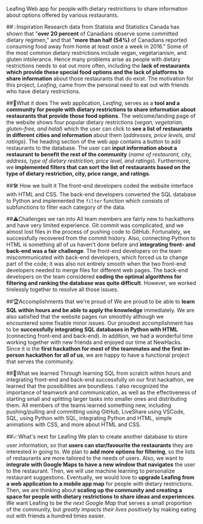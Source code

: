 Leafing
Web app for people with dietary restrictions to share information about options offered by various restaurants.

##💡Inspiration
Research data from Statista and Statistics Canada has shown that "**over 20 percent** of Canadians observe some committed dietary regimen," and that "**more than half (54%)** of Canadians reported consuming food away from home at least once a week in 2016." Some of the most common dietary restrictions include vegan, vegetarianism, and gluten intolerance. Hence many problems arise as people with dietary restrictions needs to eat out more often, including the **lack of restaurants which provide these special food options and the lack of platforms to share information** about those restaurants that do exist. The motivation for this project, _Leafing_, came from the personal need to eat out with friends who have dietary restrictions.

##🥬What it does
The web application, _Leafing_, serves as a **tool and a community for people with dietary restrictions to share information about restaurants that provide those food options**. The welcome/landing page of the website shows four popular dietary restrictions (_vegan, vegetarian, gluten-free, and halal_) which the user can click to **see a list of restaurants in different cities and information** about them (_addresses, price levels, and ratings_). The heading section of the web app contains a button to add restaurants to the database. The user can **input information about a restaurant to benefit the rest of the community** (_name of restaurant, city, address, type of dietary restriction, price level, and ratings_). Furthermore, we **implemented filters that can sort the list of restaurants based on the type of dietary restriction, city, price range, and ratings**. 

##🛠 How we built it
The front-end developers coded the website interface with HTML and CSS. The back-end developers converted the SQL database to Python and implemented the ```filter``` function which consists of subfunctions to filter each category of the data. 

##⚠️Challenges we ran into
All team members are fairly new to hackathons and have very limited experience. Git commit was complicated, and we almost lost files in the process of pushing code to GitHub. Fortunately, we successfully recovered from the commit history. Also, connecting Python to HTML is something all of us haven't done before and **integrating front- and back-end was a fair challenge**. The front-end developers on the team miscommunicated with back-end developers, which forced us to change part of the code; it was also not entirely smooth when the two front-end developers needed to merge files for different web pages. The back-end developers on the team considered **coding the optimal algorithms for filtering and ranking the database was quite difficult**. However, we worked tirelessly together to resolve all those issues.

##🏆Accomplishments that we're proud of
We are proud to be able to **learn SQL within hours and be able to apply the knowledge** immediately. We are also satisfied that the website pages run smoothly although we encountered some fixable minor issues. Our proudest accomplishment has to be **successfully integrating SQL databases in Python with HTML** (connecting front-end and back-end). In addition, we had a wonderful time working together with new friends and enjoyed our time at NewHacks. Since it is the **first hackathon for most of the teammates and the first in-person hackathon for all of us**, we are happy to have a functional project that serves the community. 

##🤯What we learned
Through learning SQL from scratch within hours and integrating front-end and back-end successfully on our first hackathon, we learned that the possibilities are boundless. I also recognized the importance of teamwork and communication, as well as the effectiveness of starting small and splitting larger tasks into smaller ones and distributing them. All members of the teams learned something new, including pushing/pulling and committing using GitHub, LiveShare using VSCode, SQL, using Python with SQL, integrating Python and HTML, simple animations with CSS, and more about HTML and CSS.

##📈What's next for Leafing
We plan to create another database to store user information, so that **users can star/favourite the restaurants** they are interested in going to. We plan to **add more options for filtering**, so the lists of restaurants are more tailored to the needs of users. Also, we want to **integrate with Google Maps to have a new window that navigates** the user to the restaurant. Then, we will use machine learning to personalize restaurant suggestions. Eventually, we would love to **upgrade Leafing from a web application to a mobile app map** for people with dietary restrictions. Then, we are thinking about **scaling up the community and creating a space for people with dietary restrictions to share ideas and experiences**. We want Leafing to be *the next Google Map* that serves a small proportion of the community, but *greatly impacts their lives positively* by making eating out with friends a hundred times easier. 
